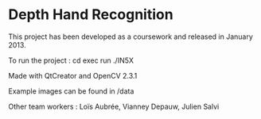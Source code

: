 Depth Hand Recognition
======================

This project has been developed as a coursework and released in January 2013.

To run the project :
cd exec
run ./IN5X

Made with QtCreator and OpenCV 2.3.1

Example images can be found in /data

Other team workers : Loïs Aubrée, Vianney Depauw, Julien Salvi
